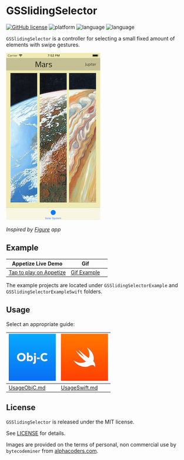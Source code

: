 # GSSlidingSelector

[![GitHub license](https://img.shields.io/github/license/galarius/GSSlidingSelector.svg)](https://github.com/galarius/GSSlidingSelector/blob/master/LICENSE)
![platform](https://img.shields.io/badge/platform-ios-lightgrey.svg)
![language](https://img.shields.io/badge/language-objc-blue.svg)
![language](https://img.shields.io/badge/language-swift-orange.svg)

`GSSlidingSelector` is a controller for selecting a small fixed amount of elements with swipe gestures.

![](assets/screen.png)

*Inspired by [Figure](https://itunes.apple.com/us/app/figure-make-music-beats/id511269223) app*

## Example

| Appetize Live Demo | Gif |     |
| --- |--- | --- |
| [Tap to play on Appetize](https://appetize.io/app/5uv9qzk6n1z6qut4f82x5rht80) | [Gif Example](assets/example.gif) | |

The example projects are located under `GSSlidingSelectorExample` and `GSSlidingSelectorExampleSwift` folders.

## Usage

Select an appropriate guide:

| [![objc](assets/objc.jpg)](UsageObjC.md) | [![swift](assets/swift.jpg)](UsageSwift.md) |
| --- | --- |
| [UsageObjC.md](UsageSwift.md) | [UsageSwift.md](UsageObjC.md) |

## License

`GSSlidingSelector` is released under the MIT license. 

See [LICENSE](https://github.com/galarius/GSSlidingSelector/blob/master/LICENSE) for details.

Images are provided on the terms of personal, non commercial use by `bytecodeminer` from [alphacoders.com](https://wall.alphacoders.com/big.php?i=725422).